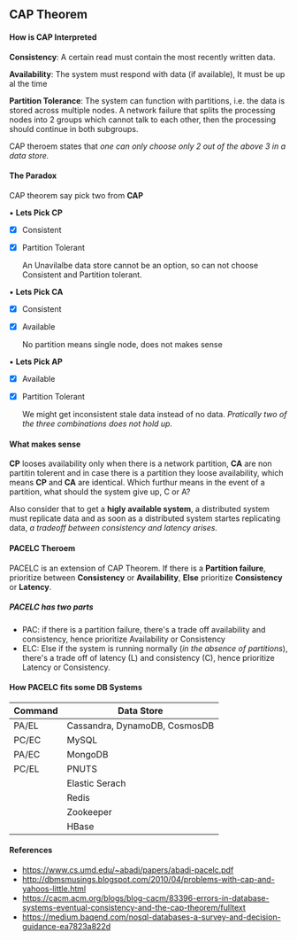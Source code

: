 ## CAP Theorem


#### How is CAP Interpreted

**Consistency**: A certain read must contain the most recently written data.

**Availability**: The system must respond with data (if available), It must be up al the time

**Partition Tolerance**: The system can function with partitions, i.e. the data is stored across multiple nodes. A network failure that splits the processing nodes into 2 groups which cannot talk to each other, then the processing should continue in both subgroups.

CAP theroem states that _one can only choose only 2 out of the above 3 in a data store._


#### The Paradox
CAP theorem say pick two from **CAP**
 

 ▪️ **Lets Pick CP**
- [x] Consistent
- [x] Partition Tolerant

  An Unavilalbe data store cannot be an option, so can not choose Consistent and Partition tolerant.
 
 ▪️ **Lets Pick CA**
- [x] Consistent
- [x] Available
 
  No partition means single node, does not makes sense


▪️ **Lets Pick AP**
- [x] Available
- [x] Partition Tolerant
  
  We might get inconsistent stale data instead of no data. _Pratically two of the three combinations does not hold up._

 
#### What makes sense

**CP** looses availability only when there is a network partition, **CA** are non partitin tolerent and in case there is a partition they loose availability, which means **CP** and **CA** are identical. Which furthur means in the event of a partition, what should the system give up, C or A?
 

Also consider that to get a **higly available system**, a distributed system must replicate data and as soon as a distributed system startes replicating data, _a tradeoff between consistency and latency arises._

#### PACELC Theroem

PACELC is an extension of CAP Theorem. If there is a **Partition failure**, prioritize between **Consistency** or **Availability**, **Else** prioritize **Consistency** or **Latency**.

##### PACELC has two parts

* PAC: if there is a partition failure, there's a trade off availability and consistency, hence prioritize Availability or Consistency
* ELC: Else if the system is running normally (_in the absence of partitions_), there's a trade off of latency (L) and consistency (C), hence prioritize Latency or Consistency.

#### How PACELC fits some DB Systems

| Command | Data Store |
| --- | --- |
| PA/EL | Cassandra, DynamoDB, CosmosDB |
| PC/EC | MySQL   |
| PA/EC | MongoDB |
| PC/EL | PNUTS        |
|      | Elastic Serach  |
|      | Redis |
|      | Zookeeper |
|      | HBase |


#### References

* https://www.cs.umd.edu/~abadi/papers/abadi-pacelc.pdf
* http://dbmsmusings.blogspot.com/2010/04/problems-with-cap-and-yahoos-little.html
* https://cacm.acm.org/blogs/blog-cacm/83396-errors-in-database-systems-eventual-consistency-and-the-cap-theorem/fulltext
* https://medium.baqend.com/nosql-databases-a-survey-and-decision-guidance-ea7823a822d

